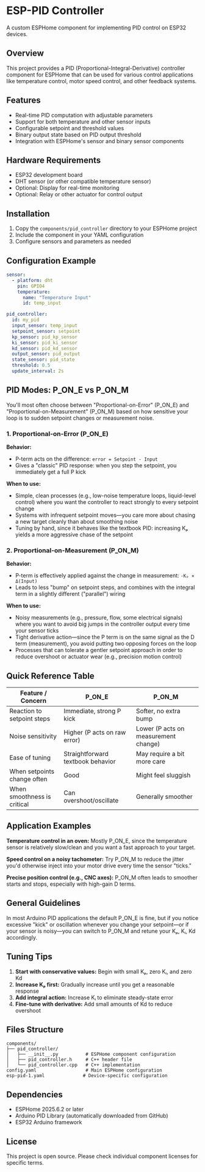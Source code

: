 # ESP-PID Controller

A custom ESPHome component for implementing PID control on ESP32 devices.

## Overview

This project provides a PID (Proportional-Integral-Derivative) controller component for ESPHome that can be used for various control applications like temperature control, motor speed control, and other feedback systems.

## Features

- Real-time PID computation with adjustable parameters
- Support for both temperature and other sensor inputs
- Configurable setpoint and threshold values
- Binary output state based on PID output threshold
- Integration with ESPHome's sensor and binary sensor components

## Hardware Requirements

- ESP32 development board
- DHT sensor (or other compatible temperature sensor)
- Optional: Display for real-time monitoring
- Optional: Relay or other actuator for control output

## Installation

1. Copy the `components/pid_controller` directory to your ESPHome project
2. Include the component in your YAML configuration
3. Configure sensors and parameters as needed

## Configuration Example

```yaml
sensor:
  - platform: dht
    pin: GPIO4
    temperature:
      name: "Temperature Input"
      id: temp_input

pid_controller:
  id: my_pid
  input_sensor: temp_input
  setpoint_sensor: setpoint
  kp_sensor: pid_kp_sensor
  ki_sensor: pid_ki_sensor
  kd_sensor: pid_kd_sensor
  output_sensor: pid_output
  state_sensor: pid_state
  threshold: 0.5
  update_interval: 2s
```

## PID Modes: P_ON_E vs P_ON_M
You'll most often choose between "Proportional-on-Error" (P_ON_E) and "Proportional-on-Measurement" (P_ON_M) based on how sensitive your loop is to sudden setpoint changes or measurement noise.

### 1. Proportional-on-Error (P_ON_E)

**Behavior:**
- P-term acts on the difference: `error = Setpoint - Input`
- Gives a "classic" PID response: when you step the setpoint, you immediately get a full P kick

**When to use:**
- Simple, clean processes (e.g., low-noise temperature loops, liquid-level control) where you want the controller to react strongly to every setpoint change
- Systems with infrequent setpoint moves—you care more about chasing a new target cleanly than about smoothing noise
- Tuning by hand, since it behaves like the textbook PID: increasing Kₚ yields a more aggressive chase of the setpoint

### 2. Proportional-on-Measurement (P_ON_M)

**Behavior:**
- P-term is effectively applied against the change in measurement: `-Kₚ × Δ(Input)`
- Leads to less "bump" on setpoint steps, and combines with the integral term in a slightly different ("parallel") wiring

**When to use:**
- Noisy measurements (e.g., pressure, flow, some electrical signals) where you want to avoid big jumps in the controller output every time your sensor ticks
- Tight derivative action—since the P term is on the same signal as the D term (measurement), you avoid putting two opposing forces on the loop
- Processes that can tolerate a gentler setpoint approach in order to reduce overshoot or actuator wear (e.g., precision motion control)

## Quick Reference Table

| Feature / Concern | P_ON_E | P_ON_M |
|---|---|---|
| Reaction to setpoint steps | Immediate, strong P kick | Softer, no extra bump |
| Noise sensitivity | Higher (P acts on raw error) | Lower (P acts on measurement change) |
| Ease of tuning | Straightforward textbook behavior | May require a bit more care |
| When setpoints change often | Good | Might feel sluggish |
| When smoothness is critical | Can overshoot/oscillate | Generally smoother |

## Application Examples

**Temperature control in an oven:** Mostly P_ON_E, since the temperature sensor is relatively slow/clean and you want a fast approach to your target.

**Speed control on a noisy tachometer:** Try P_ON_M to reduce the jitter you'd otherwise inject into your motor drive every time the sensor "ticks."

**Precise position control (e.g., CNC axes):** P_ON_M often leads to smoother starts and stops, especially with high-gain D terms.

## General Guidelines

In most Arduino PID applications the default P_ON_E is fine, but if you notice excessive "kick" or oscillation whenever you change your setpoint—or if your sensor is noisy—you can switch to P_ON_M and retune your Kₚ, Kᵢ, Kd accordingly.

## Tuning Tips

1. **Start with conservative values:** Begin with small Kₚ, zero Kᵢ, and zero Kd
2. **Increase Kₚ first:** Gradually increase until you get a reasonable response
3. **Add integral action:** Increase Kᵢ to eliminate steady-state error
4. **Fine-tune with derivative:** Add small amounts of Kd to reduce overshoot

## Files Structure

```
components/
├── pid_controller/
│   ├── __init__.py          # ESPHome component configuration
│   ├── pid_controller.h     # C++ header file
│   └── pid_controller.cpp   # C++ implementation
config.yaml                  # Main ESPHome configuration
esp-pid-1.yaml              # Device-specific configuration
```

## Dependencies

- ESPHome 2025.6.2 or later
- Arduino PID Library (automatically downloaded from GitHub)
- ESP32 Arduino framework

## License

This project is open source. Please check individual component licenses for specific terms.
